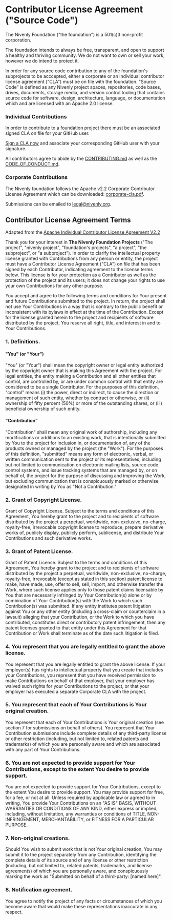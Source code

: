 # Contributor License Agreement ("Source Code")

The Nivenly Foundation ("the foundation") is a 501(c)3 non-profit corporation.

The foundation intends to always be free, transparent, and open to support a healthy and thriving community. We do not want to own or sell your work, however we do intend to protect it.

In order for any source code contribution to any of the foundation's subprojects to be acccepted, either a corporate or an individual contributor license agreement ("CLA") must be on file with the foundation. "Source Code" is defined as any Nivenly project spaces, repositories, code bases, drives, documents, storage media, and version control tooling that contains source code for software, design, architecture, language, or documentation which and are licensed with an Apache 2.0 license.

### Individual Contributions

In order to contribute to a foundation project there must be an associated signed CLA on file for your GitHub user.

[Sign a CLA now](https://cla.nivenly.org) and associate your corresponding GitHub user with your signature.

All contributors agree to abide by the [CONTRIBUTING.md](https://github.com/nivenly/governance/blob/main/CONTRIBUTING.md) as well as the [CODE_OF_CONDUCT.md](https://github.com/nivenly/governance/blob/main/CODE_OF_CONDUCT.md).

### Corporate Contributions

The Nivenly foundation follows the Apache v2.2 Corporate Contributor License Agreement which can be downloaded: [corporate-cla.pdf](https://github.com/nivenly/governance/raw/main/corporate-cla.pdf).

Submissions can be emailed to [legal@nivenly.org](mailto:legal@nivenly.org).

## Contributor License Agreement Terms

Adapted from the [Apache Individual Contributor License Agreement V2.2](https://www.apache.org/licenses/icla.pdf)

Thank you for your interest in **The Nivenly Foundation Projects** ("The project", "nivenly project", "foundation's projects", "a project", "the subproject", or "a subproject"). In order to clarify the intellectual property license granted with Contributions from any person or entity, the project must have a Contributor License Agreement ("CLA") on file that has been signed by each Contributor, indicating agreement to the license terms below. This license is for your protection as a Contributor as well as the protection of the project and its users; it does not change your rights to use your own Contributions for any other purpose.

You accept and agree to the following terms and conditions for Your present and future Contributions submitted to the project. In return, the project shall not use Your Contributions in a way that is contrary to the public benefit or inconsistent with its bylaws in effect at the time of the Contribution. Except for the license granted herein to the project and recipients of software distributed by the project, You reserve all right, title, and interest in and to Your Contributions.

### 1. Definitions.

#### "You" (or "Your") 

"You" (or "Your") shall mean the copyright owner or legal entity authorized by the copyright owner that is making this Agreement with the project. For legal entities, the entity making a Contribution and all other entities that control, are controlled by, or are under common control with that entity are considered to be a single Contributor. For the purposes of this definition, "control" means (i) the power, direct or indirect, to cause the direction or management of such entity, whether by contract or otherwise, or (ii) ownership of fifty percent (50%) or more of the outstanding shares, or (iii) beneficial ownership of such entity.

#### "Contribution" 

"Contribution" shall mean any original work of authorship, including any modifications or additions to an existing work, that is intentionally submitted by You to the project for inclusion in, or documentation of, any of the products owned or managed by the project (the "Work"). For the purposes of this definition, "submitted" means any form of electronic, verbal, or written communication sent to the project or its representatives, including but not limited to communication on electronic mailing lists, source code control systems, and issue tracking systems that are managed by, or on behalf of, the project for the purpose of discussing and improving the Work, but excluding communication that is conspicuously marked or otherwise designated in writing by You as "Not a Contribution."

### 2. Grant of Copyright License. 

Grant of Copyright License. Subject to the terms and conditions of this Agreement, You hereby grant to the project and to recipients of software distributed by the project a perpetual, worldwide, non-exclusive, no-charge, royalty-free, irrevocable copyright license to reproduce, prepare derivative works of, publicly display, publicly perform, sublicense, and distribute Your Contributions and such derivative works.

### 3. Grant of Patent License. 

Grant of Patent License. Subject to the terms and conditions of this Agreement, You hereby grant to the project and to recipients of software distributed by the project a perpetual, worldwide, non-exclusive, no-charge, royalty-free, irrevocable (except as stated in this section) patent license to make, have made, use, offer to sell, sell, import, and otherwise transfer the Work, where such license applies only to those patent claims licensable by You that are necessarily infringed by Your Contribution(s) alone or by combination of Your Contribution(s) with the Work to which such Contribution(s) was submitted. If any entity institutes patent litigation against You or any other entity (including a cross-claim or counterclaim in a lawsuit) alleging that your Contribution, or the Work to which you have contributed, constitutes direct or contributory patent infringement, then any patent licenses granted to that entity under this Agreement for that Contribution or Work shall terminate as of the date such litigation is filed.

### 4. You represent that you are legally entitled to grant the above license. 

You represent that you are legally entitled to grant the above license. If your employer(s) has rights to intellectual property that you create that includes your Contributions, you represent that you have received permission to make Contributions on behalf of that employer, that your employer has waived such rights for your Contributions to the project, or that your employer has executed a separate Corporate CLA with the project.

### 5. You represent that each of Your Contributions is Your original creation.

You represent that each of Your Contributions is Your original creation (see section 7 for submissions on behalf of others). You represent that Your Contribution submissions include complete details of any third-party license or other restriction (including, but not limited to, related patents and trademarks) of which you are personally aware and which are associated with any part of Your Contributions.

### 6. You are not expected to provide support for Your Contributions, except to the extent You desire to provide support. 

You are not expected to provide support for Your Contributions, except to the extent You desire to provide support. You may provide support for free, for a fee, or not at all. Unless required by applicable law or agreed to in writing, You provide Your Contributions on an "AS IS" BASIS, WITHOUT WARRANTIES OR CONDITIONS OF ANY KIND, either express or implied, including, without limitation, any warranties or conditions of TITLE, NON- INFRINGEMENT, MERCHANTABILITY, or FITNESS FOR A PARTICULAR PURPOSE.

### 7. Non-original creations.

Should You wish to submit work that is not Your original creation, You may submit it to the project separately from any Contribution, identifying the complete details of its source and of any license or other restriction (including, but not limited to, related patents, trademarks, and license agreements) of which you are personally aware, and conspicuously marking the work as "Submitted on behalf of a third-party: [named here]".

### 8. Notification agreement. 

You agree to notify the project of any facts or circumstances of which you become aware that would make these representations inaccurate in any respect.
